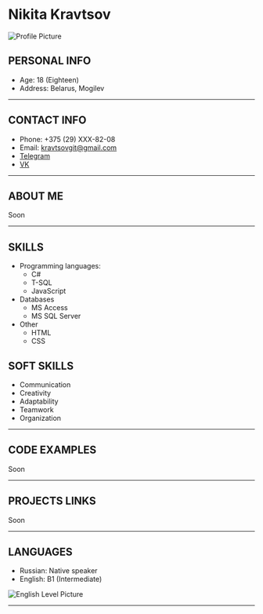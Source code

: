 # Nikita Kravtsov

![Profile Picture](https://i.imgur.com/sHAwhNP.jpg)

## PERSONAL INFO

* Age: 18 (Eighteen)
* Address: Belarus, Mogilev

***

## CONTACT INFO

* Phone: +375 (29) XXX-82-08
* Email: <kravtsovgit@gmail.com>
* [Telegram](https://t.me/nikanorsky "link")
* [VK](https://vk.com/nikanorsky "link")

***

## ABOUT ME

Soon

***

## SKILLS

* Programming languages:
  * C#
  * T-SQL
  * JavaScript
* Databases
  * MS Access
  * MS SQL Server
* Other
  * HTML
  * CSS

## SOFT SKILLS

* Communication
* Creativity
* Adaptability
* Teamwork
* Organization

***

## CODE EXAMPLES

Soon

***

## PROJECTS LINKS

Soon

***

## LANGUAGES

* Russian: Native speaker
* English: B1 (Intermediate)

![English Level Picture](https://i.imgur.com/sIZHPBT.png)

***